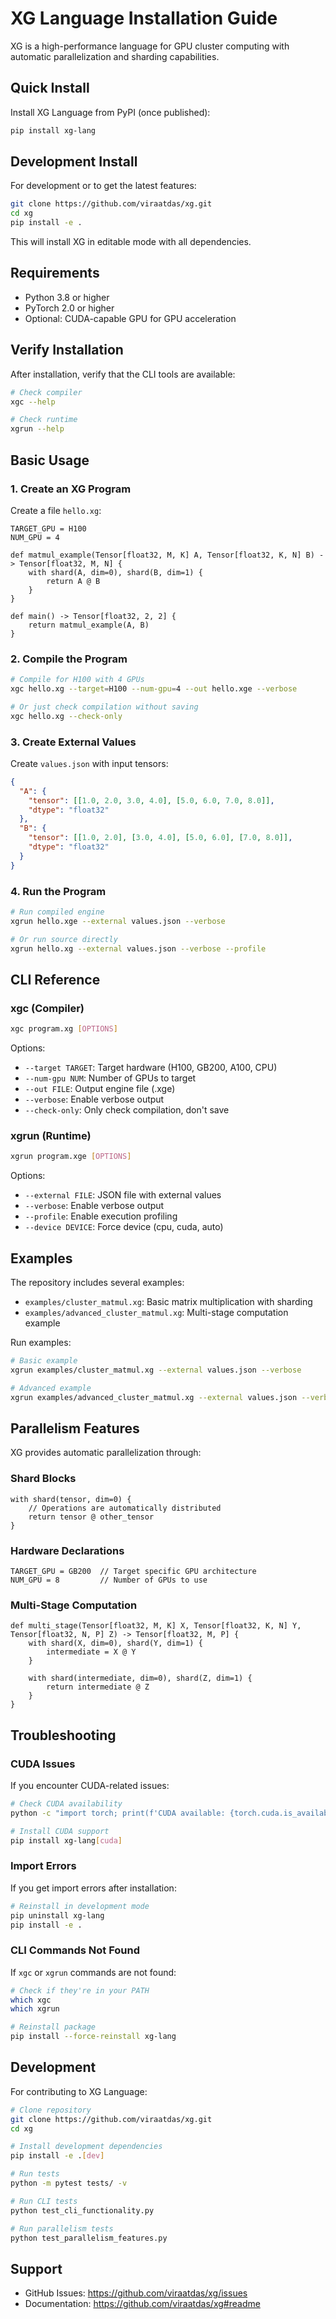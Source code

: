 # XG Language Installation Guide

XG is a high-performance language for GPU cluster computing with automatic parallelization and sharding capabilities.

## Quick Install

Install XG Language from PyPI (once published):

```bash
pip install xg-lang
```

## Development Install

For development or to get the latest features:

```bash
git clone https://github.com/viraatdas/xg.git
cd xg
pip install -e .
```

This will install XG in editable mode with all dependencies.

## Requirements

- Python 3.8 or higher
- PyTorch 2.0 or higher
- Optional: CUDA-capable GPU for GPU acceleration

## Verify Installation

After installation, verify that the CLI tools are available:

```bash
# Check compiler
xgc --help

# Check runtime
xgrun --help
```

## Basic Usage

### 1. Create an XG Program

Create a file `hello.xg`:

```xg
TARGET_GPU = H100
NUM_GPU = 4

def matmul_example(Tensor[float32, M, K] A, Tensor[float32, K, N] B) -> Tensor[float32, M, N] {
    with shard(A, dim=0), shard(B, dim=1) {
        return A @ B
    }
}

def main() -> Tensor[float32, 2, 2] {
    return matmul_example(A, B)
}
```

### 2. Compile the Program

```bash
# Compile for H100 with 4 GPUs
xgc hello.xg --target=H100 --num-gpu=4 --out hello.xge --verbose

# Or just check compilation without saving
xgc hello.xg --check-only
```

### 3. Create External Values

Create `values.json` with input tensors:

```json
{
  "A": {
    "tensor": [[1.0, 2.0, 3.0, 4.0], [5.0, 6.0, 7.0, 8.0]],
    "dtype": "float32"
  },
  "B": {
    "tensor": [[1.0, 2.0], [3.0, 4.0], [5.0, 6.0], [7.0, 8.0]],
    "dtype": "float32"
  }
}
```

### 4. Run the Program

```bash
# Run compiled engine
xgrun hello.xge --external values.json --verbose

# Or run source directly
xgrun hello.xg --external values.json --verbose --profile
```

## CLI Reference

### xgc (Compiler)

```bash
xgc program.xg [OPTIONS]
```

Options:
- `--target TARGET`: Target hardware (H100, GB200, A100, CPU)
- `--num-gpu NUM`: Number of GPUs to target
- `--out FILE`: Output engine file (.xge)
- `--verbose`: Enable verbose output
- `--check-only`: Only check compilation, don't save

### xgrun (Runtime)

```bash
xgrun program.xge [OPTIONS]
```

Options:
- `--external FILE`: JSON file with external values
- `--verbose`: Enable verbose output
- `--profile`: Enable execution profiling
- `--device DEVICE`: Force device (cpu, cuda, auto)

## Examples

The repository includes several examples:

- `examples/cluster_matmul.xg`: Basic matrix multiplication with sharding
- `examples/advanced_cluster_matmul.xg`: Multi-stage computation example

Run examples:

```bash
# Basic example
xgrun examples/cluster_matmul.xg --external values.json --verbose

# Advanced example
xgrun examples/advanced_cluster_matmul.xg --external values.json --verbose
```

## Parallelism Features

XG provides automatic parallelization through:

### Shard Blocks

```xg
with shard(tensor, dim=0) {
    // Operations are automatically distributed
    return tensor @ other_tensor
}
```

### Hardware Declarations

```xg
TARGET_GPU = GB200  // Target specific GPU architecture
NUM_GPU = 8         // Number of GPUs to use
```

### Multi-Stage Computation

```xg
def multi_stage(Tensor[float32, M, K] X, Tensor[float32, K, N] Y, Tensor[float32, N, P] Z) -> Tensor[float32, M, P] {
    with shard(X, dim=0), shard(Y, dim=1) {
        intermediate = X @ Y
    }
    
    with shard(intermediate, dim=0), shard(Z, dim=1) {
        return intermediate @ Z
    }
}
```

## Troubleshooting

### CUDA Issues

If you encounter CUDA-related issues:

```bash
# Check CUDA availability
python -c "import torch; print(f'CUDA available: {torch.cuda.is_available()}')"

# Install CUDA support
pip install xg-lang[cuda]
```

### Import Errors

If you get import errors after installation:

```bash
# Reinstall in development mode
pip uninstall xg-lang
pip install -e .
```

### CLI Commands Not Found

If `xgc` or `xgrun` commands are not found:

```bash
# Check if they're in your PATH
which xgc
which xgrun

# Reinstall package
pip install --force-reinstall xg-lang
```

## Development

For contributing to XG Language:

```bash
# Clone repository
git clone https://github.com/viraatdas/xg.git
cd xg

# Install development dependencies
pip install -e .[dev]

# Run tests
python -m pytest tests/ -v

# Run CLI tests
python test_cli_functionality.py

# Run parallelism tests
python test_parallelism_features.py
```

## Support

- GitHub Issues: https://github.com/viraatdas/xg/issues
- Documentation: https://github.com/viraatdas/xg#readme
